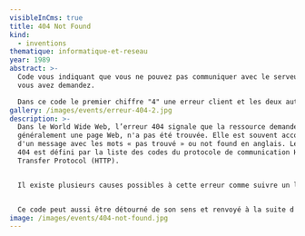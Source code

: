```yaml
---
visibleInCms: true
title: 404 Not Found
kind:
  - inventions
thematique: informatique-et-reseau
year: 1989
abstract: >-
  Code vous indiquant que vous ne pouvez pas communiquer avec le serveur que
  vous avez demandez.

  Dans ce code le premier chiffre "4" une erreur client et les deux autres chiffres indiquent une erreur générale.
gallery: /images/events/erreur-404-2.jpg
description: >-
  Dans le World Wide Web, l’erreur 404 signale que la ressource demandée,
  généralement une page Web, n'a pas été trouvée. Elle est souvent accompagnée
  d'un message avec les mots « pas trouvé » ou not found en anglais. Le numéro
  404 est défini par la liste des codes du protocole de communication Hypertext
  Transfer Protocol (HTTP).


  Il existe plusieurs causes possibles à cette erreur comme suivre un lien mort, car la ressource demandée a été supprimée ou placée à une autre adresse, ou encore l'adresse est mal saisie par l'internaute dans son navigateur Web ou par le webmaster lors de la conception de sa page.


  Ce code peut aussi être détourné de son sens et renvoyé à la suite d'une restriction d’accès à certaines ressources web comme, par exemple, la censure.
image: /images/events/404-not-found.jpg
---
```

